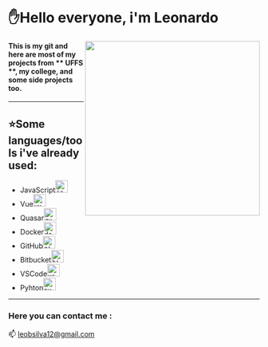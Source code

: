 # :raised_hand:Hello everyone, i'm Leonardo

<img src="https://tenor.com/view/itcrowd-hello-hi-wave-gif-12483828" align="right" height="350px">

#### This is my git and here are most of my projects from ** UFFS **, my college, and some side projects too.

----------------------------------------

## :star:Some languages/tools i've already used:
* JavaScript<code><img height="25" src="https://github.com/leobsilva/leobsilva/blob/master/logos/js.png" alt="javascript"></code>
* Vue<code><img height="25" src="https://github.com/leobsilva/leobsilva/blob/master/logos/vue.png" alt="vue"></code>
* Quasar<code><img height="25" src="https://github.com/leobsilva/leobsilva/blob/master/logos/quasar.png" alt="quasar"></code>
* Docker<code><img height="25" src="https://github.com/leobsilva/leobsilva/blob/master/logos/docker.jpg" alt="docker"></code>
* GitHub<code><img height="25" src="https://github.com/leobsilva/leobsilva/blob/master/logos/github.png" alt="github"></code>
* Bitbucket<code><img height="25" src="https://github.com/leobsilva/leobsilva/blob/master/logos/bitbucket.jpg" alt="bitbucket"></code>
* VSCode<code><img height="25" src="https://github.com/leobsilva/leobsilva/blob/master/logos/Vscode.png" alt="vscode"></code>
* Pyhton<code><img height="25" src="https://github.com/leobsilva/leobsilva/blob/master/logos/pyhton.jpg" alt="python"></code>

-------------------------------------------

### Here you can contact me :
📫 leobsilva12@gmail.com





